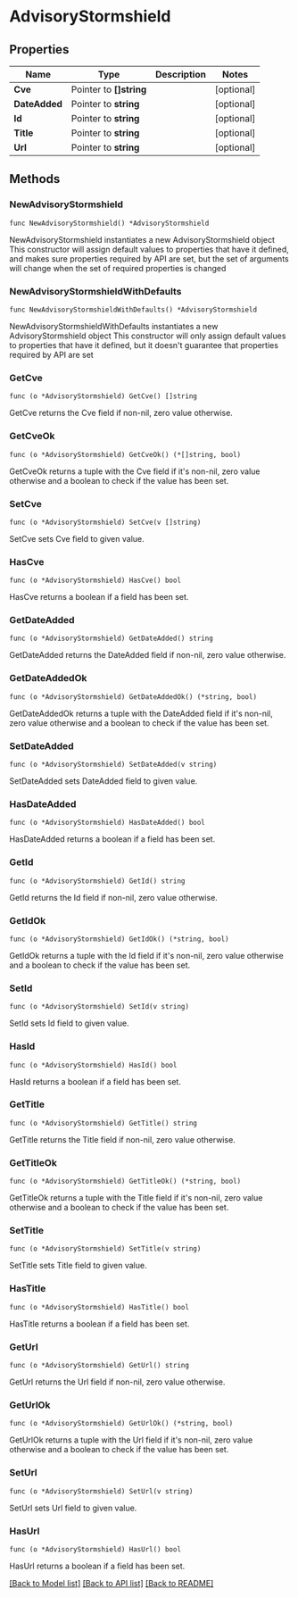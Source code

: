 # AdvisoryStormshield

## Properties

Name | Type | Description | Notes
------------ | ------------- | ------------- | -------------
**Cve** | Pointer to **[]string** |  | [optional] 
**DateAdded** | Pointer to **string** |  | [optional] 
**Id** | Pointer to **string** |  | [optional] 
**Title** | Pointer to **string** |  | [optional] 
**Url** | Pointer to **string** |  | [optional] 

## Methods

### NewAdvisoryStormshield

`func NewAdvisoryStormshield() *AdvisoryStormshield`

NewAdvisoryStormshield instantiates a new AdvisoryStormshield object
This constructor will assign default values to properties that have it defined,
and makes sure properties required by API are set, but the set of arguments
will change when the set of required properties is changed

### NewAdvisoryStormshieldWithDefaults

`func NewAdvisoryStormshieldWithDefaults() *AdvisoryStormshield`

NewAdvisoryStormshieldWithDefaults instantiates a new AdvisoryStormshield object
This constructor will only assign default values to properties that have it defined,
but it doesn't guarantee that properties required by API are set

### GetCve

`func (o *AdvisoryStormshield) GetCve() []string`

GetCve returns the Cve field if non-nil, zero value otherwise.

### GetCveOk

`func (o *AdvisoryStormshield) GetCveOk() (*[]string, bool)`

GetCveOk returns a tuple with the Cve field if it's non-nil, zero value otherwise
and a boolean to check if the value has been set.

### SetCve

`func (o *AdvisoryStormshield) SetCve(v []string)`

SetCve sets Cve field to given value.

### HasCve

`func (o *AdvisoryStormshield) HasCve() bool`

HasCve returns a boolean if a field has been set.

### GetDateAdded

`func (o *AdvisoryStormshield) GetDateAdded() string`

GetDateAdded returns the DateAdded field if non-nil, zero value otherwise.

### GetDateAddedOk

`func (o *AdvisoryStormshield) GetDateAddedOk() (*string, bool)`

GetDateAddedOk returns a tuple with the DateAdded field if it's non-nil, zero value otherwise
and a boolean to check if the value has been set.

### SetDateAdded

`func (o *AdvisoryStormshield) SetDateAdded(v string)`

SetDateAdded sets DateAdded field to given value.

### HasDateAdded

`func (o *AdvisoryStormshield) HasDateAdded() bool`

HasDateAdded returns a boolean if a field has been set.

### GetId

`func (o *AdvisoryStormshield) GetId() string`

GetId returns the Id field if non-nil, zero value otherwise.

### GetIdOk

`func (o *AdvisoryStormshield) GetIdOk() (*string, bool)`

GetIdOk returns a tuple with the Id field if it's non-nil, zero value otherwise
and a boolean to check if the value has been set.

### SetId

`func (o *AdvisoryStormshield) SetId(v string)`

SetId sets Id field to given value.

### HasId

`func (o *AdvisoryStormshield) HasId() bool`

HasId returns a boolean if a field has been set.

### GetTitle

`func (o *AdvisoryStormshield) GetTitle() string`

GetTitle returns the Title field if non-nil, zero value otherwise.

### GetTitleOk

`func (o *AdvisoryStormshield) GetTitleOk() (*string, bool)`

GetTitleOk returns a tuple with the Title field if it's non-nil, zero value otherwise
and a boolean to check if the value has been set.

### SetTitle

`func (o *AdvisoryStormshield) SetTitle(v string)`

SetTitle sets Title field to given value.

### HasTitle

`func (o *AdvisoryStormshield) HasTitle() bool`

HasTitle returns a boolean if a field has been set.

### GetUrl

`func (o *AdvisoryStormshield) GetUrl() string`

GetUrl returns the Url field if non-nil, zero value otherwise.

### GetUrlOk

`func (o *AdvisoryStormshield) GetUrlOk() (*string, bool)`

GetUrlOk returns a tuple with the Url field if it's non-nil, zero value otherwise
and a boolean to check if the value has been set.

### SetUrl

`func (o *AdvisoryStormshield) SetUrl(v string)`

SetUrl sets Url field to given value.

### HasUrl

`func (o *AdvisoryStormshield) HasUrl() bool`

HasUrl returns a boolean if a field has been set.


[[Back to Model list]](../README.md#documentation-for-models) [[Back to API list]](../README.md#documentation-for-api-endpoints) [[Back to README]](../README.md)


